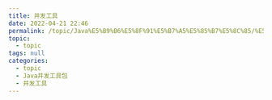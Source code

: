 ```yaml
---
title: 并发工具
date: 2022-04-21 22:46
permalink: /topic/Java%E5%B9%B6%E5%8F%91%E5%B7%A5%E5%85%B7%E5%8C%85/%E5%B9%B6%E5%8F%91%E5%B7%A5%E5%85%B7
topic: 
  - topic
tags: null
categories: 
  - topic
  - Java并发工具包
  - 并发工具
---
```

　　
